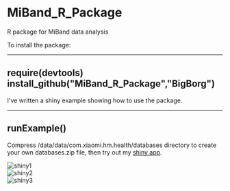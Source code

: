 # MiBand_R_Package
R package for MiBand data analysis

To install the package:
  
---
require(devtools)
install_github("MiBand_R_Package","BigBorg")
---
  
I've written a shiny example showing how to use the package.
  
---
runExample()
--- 

Compress /data/data/com.xiaomi.hm.health/databases directory to create your own databases.zip file, then try out my [shiny app](https://bigborg.shinyapps.io/MiBand/).

![shiny1](http://7xshuq.com1.z0.glb.clouddn.com//MiBand/img/2016-05-18%2022-09-42%E5%B1%8F%E5%B9%95%E6%88%AA%E5%9B%BE.png)  
![shiny2](http://7xshuq.com1.z0.glb.clouddn.com//MiBand/img/2016-05-18%2022-10-12%E5%B1%8F%E5%B9%95%E6%88%AA%E5%9B%BE.png)  
![shiny3](http://7xshuq.com1.z0.glb.clouddn.com//MiBand/img/2016-05-18%2022-10-29%E5%B1%8F%E5%B9%95%E6%88%AA%E5%9B%BE.png)  
